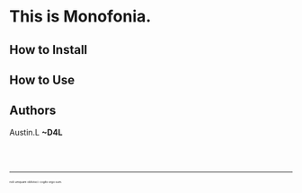 This is Monofonia.
==================


How to Install
--------------


How to Use
----------


Authors
-------

Austin.L **~D4L**

<br />
<br />

---
<span style="font-size:5px">noli umquam oblivisci: cogito ergo sum.</span>
